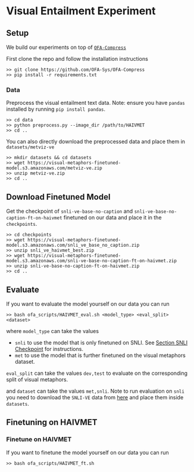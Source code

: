 # Visual Entailment Experiment

## Setup

We build our experiments on top of [`OFA-Compress`](https://github.com/OFA-Sys/OFA-Compress)

First clone the repo and follow the installation instructions
```
>> git clone https://github.com/OFA-Sys/OFA-Compress
>> pip install -r requirements.txt
```

### Data

Preprocess the visual entailment text data. Note: ensure you have `pandas` installed by running `pip install pandas`. 
```
>> cd data
>> python preprocess.py --image_dir /path/to/HAIVMET
>> cd ..
```

You can also directly download the preprocessed data and place them in `datasets/metviz-ve`
```
>> mkdir datasets && cd datasets
>> wget https://visual-metaphors-finetuned-model.s3.amazonaws.com/metviz-ve.zip
>> unzip metviz-ve.zip
>> cd ..
```

## Download Finetuned Model

Get the checkpoint of `snli-ve-base-no-caption` and `snli-ve-base-no-caption-ft-on-haivmet` finetuned on our data  and place it in the `checkpoints`.

```
>> cd checkpoints
>> wget https://visual-metaphors-finetuned-model.s3.amazonaws.com/snli_ve_base_no_caption.zip
>> unzip snli_ve_haivmet_best.zip
>> wget https://visual-metaphors-finetuned-model.s3.amazonaws.com/snli-ve-base-no-caption-ft-on-haivmet.zip
>> unzip snli-ve-base-no-caption-ft-on-haivmet.zip
>> cd ..
``` 


## Evaluate

If you want to evaluate the model yourself on our data you can run
```
>> bash ofa_scripts/HAIVMET_eval.sh <model_type> <eval_split> <dataset>
```
where `model_type` can take the values
* `snli` to use the model that is only finetuned on SNLI. See [Section SNLI Checkpoint](#SNLI-Checkpoint) for instructions. 
* `met` to use the model that is further finetuned on the visual metaphors dataset. 

`eval_split` can take the values `dev,test` to evaluate on the corresponding split of visual metaphors. 

and `dataset` can take the values `met,snli`. Note to run evaluation on `snli` you need to download the `SNLI-VE` data from [here](https://ofa-beijing.oss-cn-beijing.aliyuncs.com/datasets/snli_ve_data/snli_ve_data.zip) and place them inside `datasets`. 



## Finetuning on HAIVMET

### Finetune on HAIVMET
If you want to finetune the model yourself on our data you can run

```
>> bash ofa_scripts/HAIVMET_ft.sh
```